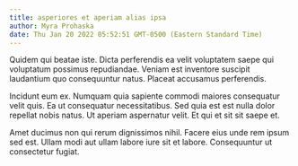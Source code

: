 ```yaml
---
title: asperiores et aperiam alias ipsa
author: Myra Prohaska
date: Thu Jan 20 2022 05:52:51 GMT-0500 (Eastern Standard Time)
---
```

Quidem qui beatae iste. Dicta perferendis ea velit voluptatem saepe qui voluptatum possimus repudiandae. Veniam est inventore suscipit laudantium quo consequuntur natus. Placeat accusamus perferendis.

 Incidunt eum ex. Numquam quia sapiente commodi maiores consequatur velit quis. Ea ut consequatur necessitatibus. Sed quia est est nulla dolor repellat nobis natus. Ut aperiam aspernatur velit. Et qui et sit sit saepe et.

 Amet ducimus non qui rerum dignissimos nihil. Facere eius unde rem ipsum sed est. Ullam modi aut ullam labore iure sit et labore. Consequuntur ut consectetur fugiat.